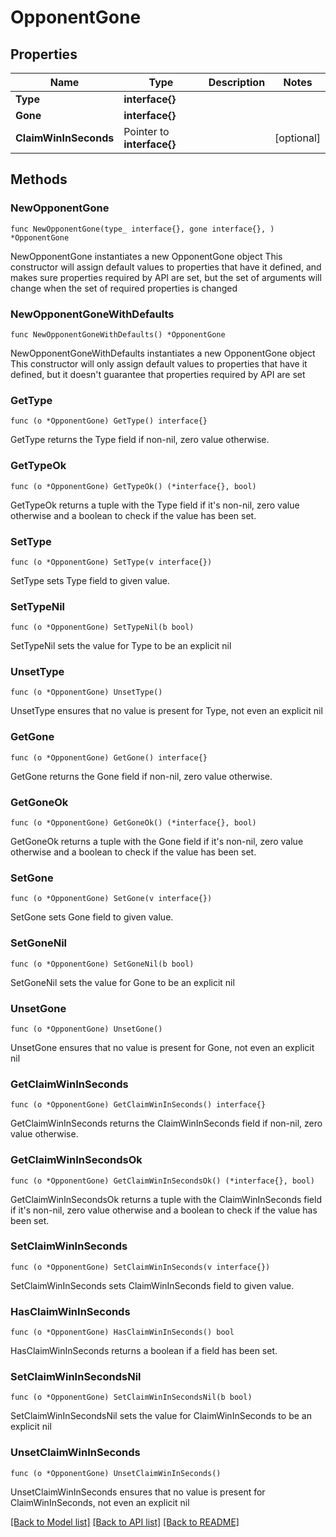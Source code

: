# OpponentGone

## Properties

Name | Type | Description | Notes
------------ | ------------- | ------------- | -------------
**Type** | **interface{}** |  | 
**Gone** | **interface{}** |  | 
**ClaimWinInSeconds** | Pointer to **interface{}** |  | [optional] 

## Methods

### NewOpponentGone

`func NewOpponentGone(type_ interface{}, gone interface{}, ) *OpponentGone`

NewOpponentGone instantiates a new OpponentGone object
This constructor will assign default values to properties that have it defined,
and makes sure properties required by API are set, but the set of arguments
will change when the set of required properties is changed

### NewOpponentGoneWithDefaults

`func NewOpponentGoneWithDefaults() *OpponentGone`

NewOpponentGoneWithDefaults instantiates a new OpponentGone object
This constructor will only assign default values to properties that have it defined,
but it doesn't guarantee that properties required by API are set

### GetType

`func (o *OpponentGone) GetType() interface{}`

GetType returns the Type field if non-nil, zero value otherwise.

### GetTypeOk

`func (o *OpponentGone) GetTypeOk() (*interface{}, bool)`

GetTypeOk returns a tuple with the Type field if it's non-nil, zero value otherwise
and a boolean to check if the value has been set.

### SetType

`func (o *OpponentGone) SetType(v interface{})`

SetType sets Type field to given value.


### SetTypeNil

`func (o *OpponentGone) SetTypeNil(b bool)`

 SetTypeNil sets the value for Type to be an explicit nil

### UnsetType
`func (o *OpponentGone) UnsetType()`

UnsetType ensures that no value is present for Type, not even an explicit nil
### GetGone

`func (o *OpponentGone) GetGone() interface{}`

GetGone returns the Gone field if non-nil, zero value otherwise.

### GetGoneOk

`func (o *OpponentGone) GetGoneOk() (*interface{}, bool)`

GetGoneOk returns a tuple with the Gone field if it's non-nil, zero value otherwise
and a boolean to check if the value has been set.

### SetGone

`func (o *OpponentGone) SetGone(v interface{})`

SetGone sets Gone field to given value.


### SetGoneNil

`func (o *OpponentGone) SetGoneNil(b bool)`

 SetGoneNil sets the value for Gone to be an explicit nil

### UnsetGone
`func (o *OpponentGone) UnsetGone()`

UnsetGone ensures that no value is present for Gone, not even an explicit nil
### GetClaimWinInSeconds

`func (o *OpponentGone) GetClaimWinInSeconds() interface{}`

GetClaimWinInSeconds returns the ClaimWinInSeconds field if non-nil, zero value otherwise.

### GetClaimWinInSecondsOk

`func (o *OpponentGone) GetClaimWinInSecondsOk() (*interface{}, bool)`

GetClaimWinInSecondsOk returns a tuple with the ClaimWinInSeconds field if it's non-nil, zero value otherwise
and a boolean to check if the value has been set.

### SetClaimWinInSeconds

`func (o *OpponentGone) SetClaimWinInSeconds(v interface{})`

SetClaimWinInSeconds sets ClaimWinInSeconds field to given value.

### HasClaimWinInSeconds

`func (o *OpponentGone) HasClaimWinInSeconds() bool`

HasClaimWinInSeconds returns a boolean if a field has been set.

### SetClaimWinInSecondsNil

`func (o *OpponentGone) SetClaimWinInSecondsNil(b bool)`

 SetClaimWinInSecondsNil sets the value for ClaimWinInSeconds to be an explicit nil

### UnsetClaimWinInSeconds
`func (o *OpponentGone) UnsetClaimWinInSeconds()`

UnsetClaimWinInSeconds ensures that no value is present for ClaimWinInSeconds, not even an explicit nil

[[Back to Model list]](../README.md#documentation-for-models) [[Back to API list]](../README.md#documentation-for-api-endpoints) [[Back to README]](../README.md)


